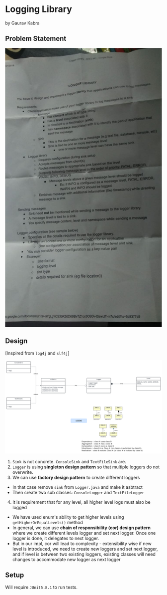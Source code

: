 # Logging Library 
by Gaurav Kabra

## Problem Statement
![](./assets/images/logger_lib.png)

## Design
[Inspired from `log4j` and `slf4j`]

![UML](./assets/images/LoggingLib.svg)

1. `Sink` is not concrete. `ConsoleSink` and `TextFileSink` are.
2. `Logger` is using **singleton design pattern** so that multiple loggers do not overwrite.
3. We can use **factory design pattern** to create different loggers
 - In that case remove `sink` from `Logger.java` and make it asbtract
 - Then create two sub classes: `ConsoleLogger` and `TextFileLogger`
4. It is requirement that for any level, all higher level logs must also be logged
 - We have used enum's ability to get higher levels using `getHigherOrEqualLevels()` method
 - In general, we can use **chain of responsibility (cor) design pattern** where we create different levels logger and set next logger. Once one logger is done, it delegates to next logger.
 - But in our impl, cor will lead to complexity - extensibility wise if new level is introduced, we need to create new loggers and set next logger, and if level is between two existing loggers, existing classes will need changes to accommodate new logger as next logger

## Setup
Will require `JUnit5.8.1` to run tests.